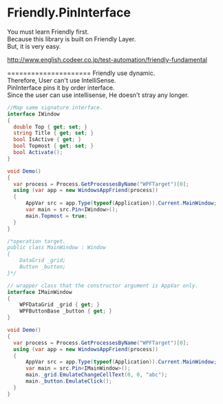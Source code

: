 Friendly.PinInterface
=====================

You must learn Friendly first.  
Because this library is built on Friendly Layer.  
But, it is very easy.  

http://www.english.codeer.co.jp/test-automation/friendly-fundamental  

=====================
Friendly use dynamic.  
Therefore, User can't use IntelliSense.  
PinInterface pins it by order interface.  
Since the user can use intellisense, He doesn't stray any longer.   

```cs  
//Map same signature interface.
interface IWindow
{
  double Top { get; set; }
  string Title { get; set; }
  bool IsActive { get; }
  bool Topmost { get; set; }
  bool Activate();
}

void Demo()
{
  var process = Process.GetProcessesByName("WPFTarget")[0];  
  using (var app = new WindowsAppFriend(process))  
  {  
      AppVar src = app.Type(typeof(Application)).Current.MainWindow;
      var main = src.Pin<IWindow>();
      main.Topmost = true;
  }
}
```

```cs
/*operation target.
public class MainWindow : Window
{
	DataGrid _grid;
	Button _button;
}*/

// wrapper class that the constructor argument is AppVar only.
interface IMainWindow
{
	WPFDataGrid _grid { get; }
	WPFButtonBase _button { get; }
}

void Demo()
{
  var process = Process.GetProcessesByName("WPFTarget")[0];  
  using (var app = new WindowsAppFriend(process))  
  {  
      AppVar src = app.Type(typeof(Application)).Current.MainWindow;
      var main = src.Pin<IMainWindow>();
      main._grid.EmulateChangeCellText(0, 0, "abc");
      main._button.EmulateClick();
  }
}
```
